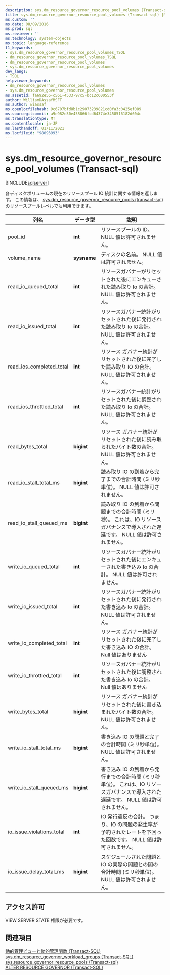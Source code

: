 ```yaml
---
description: sys.dm_resource_governor_resource_pool_volumes (Transact-sql)
title: sys.dm_resource_governor_resource_pool_volumes (Transact-sql) |Microsoft Docs
ms.custom: ''
ms.date: 08/09/2016
ms.prod: sql
ms.reviewer: ''
ms.technology: system-objects
ms.topic: language-reference
f1_keywords:
- sys.dm_resource_governor_resource_pool_volumes_TSQL
- dm_resource_governor_resource_pool_volumes_TSQL
- dm_resource_governor_resource_pool_volumes
- sys.dm_resource_governor_resource_pool_volumes
dev_langs:
- TSQL
helpviewer_keywords:
- dm_resource_governor_resource_pool_volumes
- sys.dm_resource_governor_resource_pool_volumes
ms.assetid: fa692e56-c561-4533-97c5-bc12c600553f
author: WilliamDAssafMSFT
ms.author: wiassaf
ms.openlocfilehash: 9c6707bfd8b1c29073239821cd0fa3c0425ef089
ms.sourcegitcommit: a9e982e30e458866fcd64374e3458516182d604c
ms.translationtype: MT
ms.contentlocale: ja-JP
ms.lasthandoff: 01/11/2021
ms.locfileid: "98093993"
---
```

# <a name="sysdm_resource_governor_resource_pool_volumes-transact-sql"></a>sys.dm_resource_governor_resource_pool_volumes (Transact-sql)
[!INCLUDE[sqlserver](../../includes/applies-to-version/sqlserver.md)]

  各ディスクボリュームの現在のリソースプール IO 統計に関する情報を返します。 この情報は、 [sys.dm_resource_governor_resource_pools &#40;transact-sql&#41;](../../relational-databases/system-dynamic-management-views/sys-dm-resource-governor-resource-pools-transact-sql.md)のリソースプールレベルでも利用できます。  
  
  
|列名|データ型|説明|  
|-----------------|---------------|-----------------|  
|pool_id|**int**|リソースプールの ID。 NULL 値は許可されません。|  
|volume_name|**sysname**|ディスクの名前。 NULL 値は許可されません。|  
|read_io_queued_total|**int**|リソースガバナーがリセットされた後にエンキューされた読み取り Io の合計。 NULL 値は許可されません。|  
|read_io_issued_total|**int**|リソースガバナー統計がリセットされた後に発行された読み取り Io の合計。 NULL 値は許可されません。|  
|read_ios_completed_total|**int**|リソース ガバナー統計がリセットされた後に完了した読み取り IO の合計。 NULL 値は許可されません。|  
|read_ios_throttled_total|**int**|リソースガバナー統計がリセットされた後に調整された読み取り Io の合計。 NULL 値は許可されません。|  
|read_bytes_total|**bigint**|リソース ガバナー統計がリセットされた後に読み取られたバイト数の合計。 NULL 値は許可されません。|  
|read_io_stall_total_ms|**bigint**|読み取り IO の到着から完了までの合計時間 (ミリ秒単位)。 NULL 値は許可されません。|  
|read_io_stall_queued_ms|**bigint**|読み取り IO の到着から問題までの合計時間 (ミリ秒)。 これは、IO リソースガバナンスで導入された遅延です。 NULL 値は許可されません。|  
|write_io_queued_total|**int**|リソースガバナー統計がリセットされた後にエンキューされた書き込み Io の合計。 NULL 値は許可されません。|  
|write_io_issued_total|**int**|リソースガバナー統計がリセットされた後に発行された書き込み Io の合計。 NULL 値は許可されません。|  
|write_io_completed_total|**int**|リソース ガバナー統計がリセットされた後に完了した書き込み IO の合計。 Null 値はありません|  
|write_io_throttled_total|**int**|リソースガバナー統計がリセットされた後に調整された書き込み Io の合計。 Null 値はありません|  
|write_bytes_total|**bigint**|リソース ガバナー統計がリセットされた後に書き込まれたバイト数の合計。 NULL 値は許可されません。|  
|write_io_stall_total_ms|**bigint**|書き込み IO の問題と完了の合計時間 (ミリ秒単位)。 NULL 値は許可されません。|  
|write_io_stall_queued_ms|**bigint**|書き込み IO の到着から発行までの合計時間 (ミリ秒単位)。 これは、IO リソースガバナンスで導入された遅延です。 NULL 値は許可されません。|  
|io_issue_violations_total|**int**|IO 発行違反の合計。 つまり、IO の問題の発生率が予約されたレートを下回った回数です。 NULL 値は許可されません。|  
|io_issue_delay_total_ms|**bigint**|スケジュールされた問題と IO の実際の問題との間の合計時間 (ミリ秒単位)。 NULL 値は許可されません。|  
  
## <a name="permissions"></a>アクセス許可  
 VIEW SERVER STATE 権限が必要です。  
  
## <a name="see-also"></a>関連項目  
 [動的管理ビューと動的管理関数 &#40;Transact-SQL&#41;](~/relational-databases/system-dynamic-management-views/system-dynamic-management-views.md)   
 [sys.dm_resource_governor_workload_groups &#40;Transact-SQL&#41;](../../relational-databases/system-dynamic-management-views/sys-dm-resource-governor-workload-groups-transact-sql.md)   
 [sys.resource_governor_resource_pools &#40;Transact-sql&#41;](../../relational-databases/system-catalog-views/sys-resource-governor-resource-pools-transact-sql.md)   
 [ALTER RESOURCE GOVERNOR &#40;Transact-SQL&#41;](../../t-sql/statements/alter-resource-governor-transact-sql.md)  
  
  

